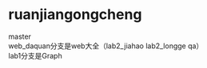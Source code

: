 # ruanjiangongcheng
master </br>
web_daquan分支是web大全（lab2_jiahao  lab2_longge qa） </br>
lab1分支是Graph </br>
